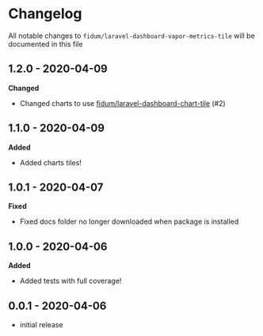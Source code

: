 # Changelog

All notable changes to `fidum/laravel-dashboard-vapor-metrics-tile` will be documented in this file

## 1.2.0 - 2020-04-09

**Changed**
- Changed charts to use [fidum/laravel-dashboard-chart-tile](https://github.com/fidum/laravel-dashboard-chart-tile) (#2)

## 1.1.0 - 2020-04-09

**Added**
- Added charts tiles!

## 1.0.1 - 2020-04-07

**Fixed**
- Fixed docs folder no longer downloaded when package is installed

## 1.0.0 - 2020-04-06

**Added**
- Added tests with full coverage!

## 0.0.1 - 2020-04-06

- initial release
